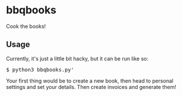 # bbqbooks
Cook the books!

## Usage

Currently, it's just a little bit hacky, but it can be run like so:

<pre class="console">
$ python3 bbqbooks.py'
</pre>


Your first thing would be to create a new book, then head to personal settings and set your details. Then create invoices and generate them!
